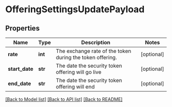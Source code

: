 # OfferingSettingsUpdatePayload

## Properties
Name | Type | Description | Notes
------------ | ------------- | ------------- | -------------
**rate** | **int** | The exchange rate of the token during the token offering. | [optional] 
**start_date** | **str** | The date the security token offering will go live | [optional] 
**end_date** | **str** | The date the security token offering will end | [optional] 

[[Back to Model list]](../README.md#documentation-for-models) [[Back to API list]](../README.md#documentation-for-api-endpoints) [[Back to README]](../README.md)



